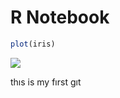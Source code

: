 R Notebook
================

``` r
plot(iris)
```

![](gıthub_files/figure-gfm/unnamed-chunk-1-1.png)<!-- -->

thıs is my fırst gıt
